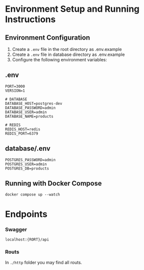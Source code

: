 # Environment Setup and Running Instructions

## Environment Configuration

1. Create a `.env` file in the root directory as .env.example
2. Create a `.env` file in database directory as .env.example
3. Configure the following environment variables:

## .env

```.dotenv
PORT=3000
VERSION=1

# DATABASE
DATABASE_HOST=postgres-dev
DATABASE_PASSWORD=admin
DATABASE_USER=admin
DATABASE_NAME=products

# REDIS
REDIS_HOST=redis
REDIS_PORT=6379
```

## database/.env

```.dotenv
POSTGRES_PASSWORD=admin
POSTGRES_USER=admin
POSTGRES_DB=products
```

## Running with Docker Compose

```shell
docker compose up --watch
```

# Endpoints

###  Swagger

``localhost:{RORT}/api``

### Routs

In ``./http`` folder you may find all routs.
